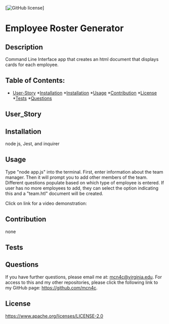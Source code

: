 [![GitHub license](https://img.shields.io/badge/license-Apache2.0-blue.svg)]
# Employee Roster Generator 
 
## Description 

 Command Line Interface app that creates an html document that displays cards for each employee.

 ## Table of Contents: 

 * [User-Story](#userstory)
 *[Installation](#installation)
 *[Installation](#installation) 
 *[Usage](#usage)
 *[Contribution](#contribution)
 *[License](#license) 
 *[Tests](#tests) 
 *[Questions](#questions)


## User_Story

## Installation

 node js, Jest, and inquirer

## Usage 

Type "node app.js" into the terminal.  First, enter information about the team manager.  Then it will prompt you to add other members of the team.  Different questions populate based on which type of employee is entered.  If user has no more employees to add, they can select the option indicating this and a "team.htl" document will be created.



Click on link for a video demonstration:

## Contribution 

 none

## Tests 


## Questions 

 If you have further questions, please email me at: mcn4c@virginia.edu.
 For access to this and my other repositories, please click the following link to my GitHub page: https://github.com/mcn4c. 

## License
https://www.apache.org/licenses/LICENSE-2.0